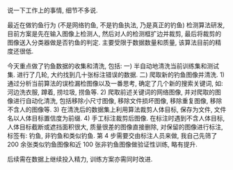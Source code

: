 说一下工作上的事情, 细节不多说. 

最近在做钓鱼行为 (不是网络钓鱼, 不是钓鱼执法, 乃是真正的钓鱼) 检测算法研发, 目前方案是先在输入图像上检测人, 然后对人的检测框扩边并裁剪, 最后将裁剪的图像送入分类器做是否钓鱼的判定. 主要受限于数据数量和质量, 该算法目前的精度还很低. 

今天重点做了钓鱼数据的收集和清洗, 包括: 一) 半自动地清洗当前训练集和测试集. 进行了几轮, 大约找到几十张标注错误的数据. 二) 爬取新的钓鱼图像并清洗. 1) 通过分析当前算法的误检漏检图像以及一番思考, 确定了几个新的搜索关键词, 如: 河边洗衣服, 蹲着, 捞垃圾, 捞鱼等. 2) 爬取前述关键词的网络图像, 并对爬取的图像进行自动化清洗, 包括移除小尺寸图像, 移除文件损坏图像, 移除重复图像, 移除不含人的图像等. 3) 在清洗后的数据集上利用算法裁剪人体目标, 保存为文件, 文件名以人体目标置信度为前缀. 4) 手工标注裁剪后图像. 在标注时遇到不含人体目标, 人体目标截断或遮挡面积很大, 质量很差的图像直接删除, 对保留的图像进行标注, 标签有: 钓鱼, 非钓鱼和类似钓鱼. 第 4 步需要交由标注人员来做, 我自己先筛了 200 余张类似钓鱼图像和近 100 张非钓鱼图像做验证性训练, 略有提升. 

后续需在数据上继续投入精力, 训练方案亦需同时改进.

